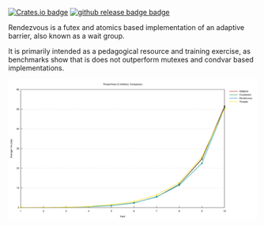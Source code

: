 [![Crates.io badge](https://img.shields.io/crates/v/rendezvous?style=flat-square)](https://crates.io/crates/rendezvous)
[![github release badge badge](https://img.shields.io/github/v/release/krtab/rendezvous?style=flat-square)](https://github.com/krtab/rendezvous/releases/latest)

Rendezvous is a futex and atomics based implementation of an adaptive barrier, also known as a wait group.

It is primarily intended as a pedagogical resource and training exercise, as benchmarks show that is does not outperform mutexes and condvar based implementations.

![Benchmark results](resources/lines.svg)